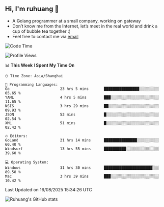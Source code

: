 ## Hi, I'm ruhuang 👋

- A Golang programmer at a small company, working on gateway
- Don’t know me from the Internet, let’s meet in the real world and drink a cup of bubble tea together :)
- Feel free to contact me via [email](mailto:ruhuang2001@gmail.com)
<!--START_SECTION:waka-->
![Code Time](http://img.shields.io/badge/Code%20Time-785%20hrs%2055%20mins-blue)

![Profile Views](http://img.shields.io/badge/Profile%20Views-0-blue)

📊 **This Week I Spent My Time On** 

```text
🕑︎ Time Zone: Asia/Shanghai

💬 Programming Languages: 
Go                       23 hrs 5 mins       ████████████████░░░░░░░░░   65.65 % 
YAML                     4 hrs 5 mins        ███░░░░░░░░░░░░░░░░░░░░░░   11.65 % 
NSIS                     3 hrs 29 mins       ██░░░░░░░░░░░░░░░░░░░░░░░   09.93 % 
JSON                     53 mins             █░░░░░░░░░░░░░░░░░░░░░░░░   02.54 % 
XML                      51 mins             █░░░░░░░░░░░░░░░░░░░░░░░░   02.42 % 

🔥 Editors: 
GoLand                   21 hrs 14 mins      ███████████████░░░░░░░░░░   60.40 % 
Windsurf                 13 hrs 55 mins      ██████████░░░░░░░░░░░░░░░   39.60 % 

💻 Operating System: 
Windows                  31 hrs 30 mins      ██████████████████████░░░   89.58 % 
Mac                      3 hrs 39 mins       ███░░░░░░░░░░░░░░░░░░░░░░   10.42 % 
```


 Last Updated on 16/08/2025 15:34:26 UTC
<!--END_SECTION:waka-->

![Ruhuang's GitHub stats](https://github-readme-stats.vercel.app/api?username=ruhuang2001&count_private=true&hide_title=true&show_icons=true&theme=vue)

